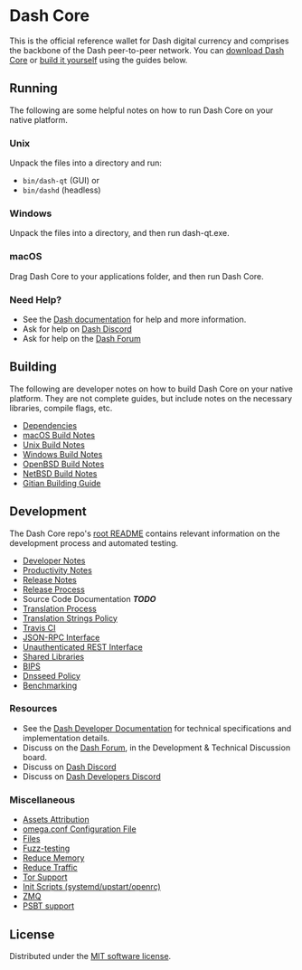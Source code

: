 Dash Core
==========

This is the official reference wallet for Dash digital currency and comprises the backbone of the Dash peer-to-peer network. You can [download Dash Core](https://www.dash.org/downloads/) or [build it yourself](#building) using the guides below.

Running
---------------------
The following are some helpful notes on how to run Dash Core on your native platform.

### Unix

Unpack the files into a directory and run:

- `bin/dash-qt` (GUI) or
- `bin/dashd` (headless)

### Windows

Unpack the files into a directory, and then run dash-qt.exe.

### macOS

Drag Dash Core to your applications folder, and then run Dash Core.

### Need Help?

* See the [Dash documentation](https://docs.dash.org)
for help and more information.
* Ask for help on [Dash Discord](http://staydashy.com)
* Ask for help on the [Dash Forum](https://dash.org/forum)

Building
---------------------
The following are developer notes on how to build Dash Core on your native platform. They are not complete guides, but include notes on the necessary libraries, compile flags, etc.

- [Dependencies](dependencies.md)
- [macOS Build Notes](build-osx.md)
- [Unix Build Notes](build-unix.md)
- [Windows Build Notes](build-windows.md)
- [OpenBSD Build Notes](build-openbsd.md)
- [NetBSD Build Notes](build-netbsd.md)
- [Gitian Building Guide](gitian-building.md)

Development
---------------------
The Dash Core repo's [root README](/README.md) contains relevant information on the development process and automated testing.

- [Developer Notes](developer-notes.md)
- [Productivity Notes](productivity.md)
- [Release Notes](release-notes.md)
- [Release Process](release-process.md)
- Source Code Documentation ***TODO***
- [Translation Process](translation_process.md)
- [Translation Strings Policy](translation_strings_policy.md)
- [Travis CI](travis-ci.md)
- [JSON-RPC Interface](JSON-RPC-interface.md)
- [Unauthenticated REST Interface](REST-interface.md)
- [Shared Libraries](shared-libraries.md)
- [BIPS](bips.md)
- [Dnsseed Policy](dnsseed-policy.md)
- [Benchmarking](benchmarking.md)

### Resources
* See the [Dash Developer Documentation](https://dashcore.readme.io/)
  for technical specifications and implementation details.
* Discuss on the [Dash Forum](https://dash.org/forum), in the Development & Technical Discussion board.
* Discuss on [Dash Discord](http://staydashy.com)
* Discuss on [Dash Developers Discord](http://chat.dashdevs.org/)

### Miscellaneous
- [Assets Attribution](assets-attribution.md)
- [omega.conf Configuration File](dash-conf.md)
- [Files](files.md)
- [Fuzz-testing](fuzzing.md)
- [Reduce Memory](reduce-memory.md)
- [Reduce Traffic](reduce-traffic.md)
- [Tor Support](tor.md)
- [Init Scripts (systemd/upstart/openrc)](init.md)
- [ZMQ](zmq.md)
- [PSBT support](psbt.md)

License
---------------------
Distributed under the [MIT software license](/COPYING).
